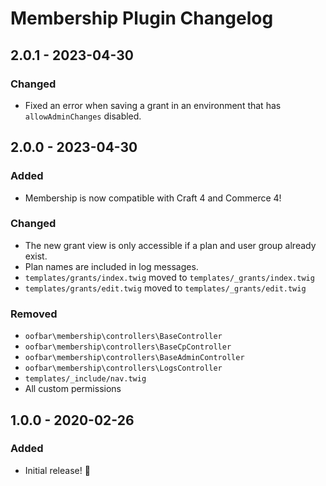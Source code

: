 # Membership Plugin Changelog

## 2.0.1 - 2023-04-30

### Changed

- Fixed an error when saving a grant in an environment that has `allowAdminChanges` disabled.

## 2.0.0 - 2023-04-30

### Added

- Membership is now compatible with Craft 4 and Commerce 4!

### Changed

- The new grant view is only accessible if a plan and user group already exist.
- Plan names are included in log messages.
- `templates/grants/index.twig` moved to `templates/_grants/index.twig`
- `templates/grants/edit.twig` moved to `templates/_grants/edit.twig`

### Removed

- `oofbar\membership\controllers\BaseController`
- `oofbar\membership\controllers\BaseCpController`
- `oofbar\membership\controllers\BaseAdminController`
- `oofbar\membership\controllers\LogsController`
- `templates/_include/nav.twig`
- All custom permissions

## 1.0.0 - 2020-02-26

### Added
- Initial release! 🎉
